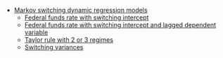 -   [Markov switching dynamic regression
    models](#markov-switching-dynamic-regression-models)
    -   [Federal funds rate with switching
        intercept](#federal-funds-rate-with-switching-intercept)
    -   [Federal funds rate with switching intercept and lagged
        dependent
        variable](#federal-funds-rate-with-switching-intercept-and-lagged-dependent-variable)
    -   [Taylor rule with 2 or 3
        regimes](#taylor-rule-with-2-or-3-regimes)
    -   [Switching variances](#switching-variances)

